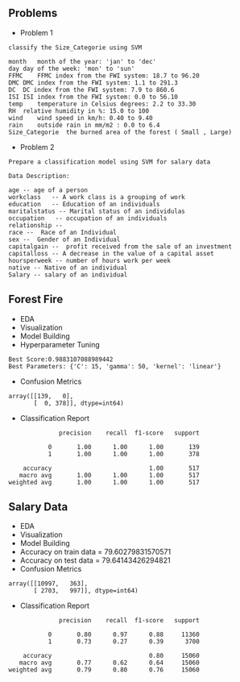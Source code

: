 ## Problems
- Problem 1
```
classify the Size_Categorie using SVM

month	month of the year: 'jan' to 'dec'
day	day of the week: 'mon' to 'sun'
FFMC	FFMC index from the FWI system: 18.7 to 96.20
DMC	DMC index from the FWI system: 1.1 to 291.3
DC	DC index from the FWI system: 7.9 to 860.6
ISI	ISI index from the FWI system: 0.0 to 56.10
temp	temperature in Celsius degrees: 2.2 to 33.30
RH	relative humidity in %: 15.0 to 100
wind	wind speed in km/h: 0.40 to 9.40
rain	outside rain in mm/m2 : 0.0 to 6.4
Size_Categorie 	the burned area of the forest ( Small , Large)
```
- Problem 2

```
Prepare a classification model using SVM for salary data 

Data Description:

age -- age of a person
workclass	-- A work class is a grouping of work 
education	-- Education of an individuals	
maritalstatus -- Marital status of an individulas	
occupation	 -- occupation of an individuals
relationship -- 	
race --  Race of an Individual
sex --  Gender of an Individual
capitalgain --  profit received from the sale of an investment	
capitalloss	-- A decrease in the value of a capital asset
hoursperweek -- number of hours work per week	
native -- Native of an individual
Salary -- salary of an individual
```

## Forest Fire
- EDA
- Visualization
- Model Building
- Hyperparameter Tuning
```
Best Score:0.9883107088989442 
Best Parameters: {'C': 15, 'gamma': 50, 'kernel': 'linear'}
```
- Confusion Metrics
```
array([[139,   0],
       [  0, 378]], dtype=int64)
```
- Classification Report
```
              precision    recall  f1-score   support

           0       1.00      1.00      1.00       139
           1       1.00      1.00      1.00       378

    accuracy                           1.00       517
   macro avg       1.00      1.00      1.00       517
weighted avg       1.00      1.00      1.00       517

```

## Salary Data
- EDA
- Visualization
- Model Building
- Accuracy on train data = 79.60279831570571
- Accuracy on test data = 79.64143426294821
- Confusion Metrics
```
array([[10997,   363],
       [ 2703,   997]], dtype=int64)
```
- Classification Report
```
              precision    recall  f1-score   support

           0       0.80      0.97      0.88     11360
           1       0.73      0.27      0.39      3700

    accuracy                           0.80     15060
   macro avg       0.77      0.62      0.64     15060
weighted avg       0.79      0.80      0.76     15060

```

